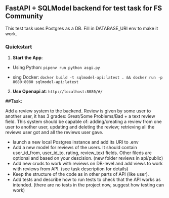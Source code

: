 ## FastAPI + SQLModel backend for test task for FS Community

This test task uses Postgres as a DB. Fill in DATABASE_URI env to make it work. 

### Quickstart
1.  <b>Start the App</b>:
  - Using Python:
    `pipenv run python asgi.py`

  - sing Docker:
    `docker build -t sqlmodel-api:latest . && docker run -p 8080:8080 sqlmodel-api:latest`

2. <b>Use Openapi at</b>: `http://localhost:8080/#/`

##Task:  

Add a review system to the backend. Review is given by some user to another user, it has 3 grades: Great/Some Problems/Bad + a text review field. This system should be capable of: adding/creating a review from one user to another user, updating and deleting the review; retrieving all the reviews user got and all the reviews user gave. 

- launch a new local Postgres instance and add its URI to .env 
- Add a new model for reviews of the users. It should contain user_id_from, user_id_to, rating, review_text fields. Other fileds are optional and based on your descision. (new folder reviews in api/public)
- Add new cruds to work with reviews on DB-level and add views to work with reviews from API. (see task description for details) 
- Keep the structure of the code as in other parts of API (like user).
- Add tests and describe how to run tests to check that the API works as intended. (there are no tests in the project now, suggest how testing can work)
